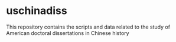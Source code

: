 # uschinadiss
This repository contains the scripts and data related to the study of American doctoral dissertations in Chinese history
